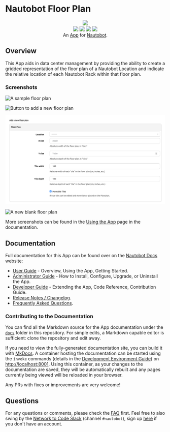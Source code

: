 # Nautobot Floor Plan

<p align="center">
  <img src="https://raw.githubusercontent.com/nautobot/nautobot-plugin-floor-plan/develop/docs/images/icon-nautobot-floor-plan.png" class="logo" height="200px">
  <br>
  <a href="https://github.com/nautobot/nautobot-plugin-floor-plan/actions"><img src="https://github.com/nautobot/nautobot-plugin-floor-plan/actions/workflows/ci.yml/badge.svg?branch=main"></a>
  <a href="https://docs.nautobot.com/projects/floor-plan/en/latest"><img src="https://readthedocs.org/projects/nautobot-plugin-floor-plan/badge/"></a>
  <a href="https://pypi.org/project/nautobot-floor-plan/"><img src="https://img.shields.io/pypi/v/nautobot-floor-plan"></a>
  <a href="https://pypi.org/project/nautobot-floor-plan/"><img src="https://img.shields.io/pypi/dm/nautobot-floor-plan"></a>
  <br>
  An <a href="https://www.networktocode.com/nautobot/apps/">App</a> for <a href="https://nautobot.com/">Nautobot</a>.
</p>

## Overview

This App aids in data center management by providing the ability to create a gridded representation of the floor plan of a Nautobot Location and indicate the relative location of each Nautobot Rack within that floor plan.

### Screenshots

![A sample floor plan](https://raw.githubusercontent.com/nautobot/nautobot-plugin-floor-plan/develop/docs/images/floor-plan-populated.png)

![Button to add a new floor plan](https://raw.githubusercontent.com/nautobot/nautobot-plugin-floor-plan/develop/docs/images/add-floor-plan-button.png)

![Form to define a new floor plan](https://raw.githubusercontent.com/nautobot/nautobot-plugin-floor-plan/develop/docs/images/add-floor-plan-form.png)

![A new blank floor plan](https://raw.githubusercontent.com/nautobot/nautobot-plugin-floor-plan/develop/docs/images/floor-plan-empty.png)

More screenshots can be found in the [Using the App](https://docs.nautobot.com/projects/floor-plan/en/latest/user/app_use_cases/) page in the documentation.

## Documentation

Full documentation for this App can be found over on the [Nautobot Docs](https://docs.nautobot.com) website:

- [User Guide](https://docs.nautobot.com/projects/floor-plan/en/latest/user/app_overview/) - Overview, Using the App, Getting Started.
- [Administrator Guide](https://docs.nautobot.com/projects/floor-plan/en/latest/admin/install/) - How to Install, Configure, Upgrade, or Uninstall the App.
- [Developer Guide](https://docs.nautobot.com/projects/floor-plan/en/latest/dev/contributing/) - Extending the App, Code Reference, Contribution Guide.
- [Release Notes / Changelog](https://docs.nautobot.com/projects/floor-plan/en/latest/admin/release_notes/).
- [Frequently Asked Questions](https://docs.nautobot.com/projects/floor-plan/en/latest/user/faq/).

### Contributing to the Documentation

You can find all the Markdown source for the App documentation under the [`docs`](https://github.com/nautobot/nautobot-plugin-floor-plan/tree/develop/docs) folder in this repository. For simple edits, a Markdown capable editor is sufficient: clone the repository and edit away.

If you need to view the fully-generated documentation site, you can build it with [MkDocs](https://www.mkdocs.org/). A container hosting the documentation can be started using the `invoke` commands (details in the [Development Environment Guide](https://docs.nautobot.com/projects/floor-plan/en/latest/dev/dev_environment/#docker-development-environment)) on [http://localhost:8001](http://localhost:8001). Using this container, as your changes to the documentation are saved, they will be automatically rebuilt and any pages currently being viewed will be reloaded in your browser.

Any PRs with fixes or improvements are very welcome!

## Questions

For any questions or comments, please check the [FAQ](https://docs.nautobot.com/projects/floor-plan/en/latest/user/faq/) first. Feel free to also swing by the [Network to Code Slack](https://networktocode.slack.com/) (channel `#nautobot`), sign up [here](http://slack.networktocode.com/) if you don't have an account.
